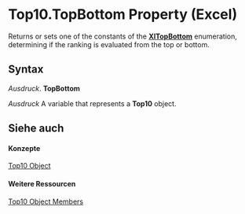 
# Top10.TopBottom Property (Excel)

Returns or sets one of the constants of the  **[XlTopBottom](f398b424-6150-0aa8-be99-218ba2d913b9.md)** enumeration, determining if the ranking is evaluated from the top or bottom.


## Syntax

 _Ausdruck_. **TopBottom**

 _Ausdruck_ A variable that represents a **Top10** object.


## Siehe auch


#### Konzepte


[Top10 Object](b94f4a4f-564c-d751-2b43-4b9482e048cc.md)
#### Weitere Ressourcen


[Top10 Object Members](http://msdn.microsoft.com/library/ee94e347-b55a-d7b3-ab2f-26c5698b15cf%28Office.15%29.aspx)